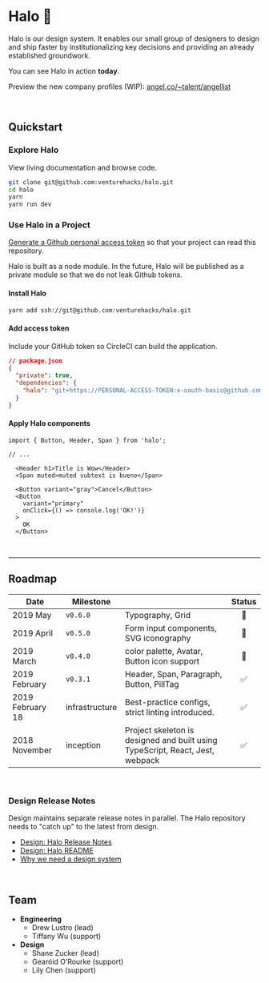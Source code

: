 # Halo :angel:

Halo is our design system. It enables our small group of designers to design and ship faster by institutionalizing key decisions and providing an already established groundwork. 

You can see Halo in action **today**.

Preview the new company profiles (WIP): [angel.co/~talent/angellist](https://angel.co/~talent/angellist)

&nbsp;

## Quickstart

### Explore Halo

View living documentation and browse code.

```bash
git clone git@github.com:venturehacks/halo.git
cd halo
yarn
yarn run dev
```

### Use Halo in a Project

[Generate a Github personal access token](https://github.com/settings/tokens) so that your project can read this repository.

Halo is built as a node module. In the future, Halo will be published as a private module so that we do not leak Github tokens.

#### Install Halo

```bash
yarn add ssh://git@github.com:venturehacks/halo.git
```

#### Add access token

Include your GitHub token so CircleCI can build the application.

```json
// package.json
{
  "private": true,
  "dependencies": {
    "halo": "git+https://PERSONAL-ACCESS-TOKEN:x-oauth-basic@github.com/venturehacks/halo#stable"
  }
}
```

#### Apply Halo components

```tsx
import { Button, Header, Span } from 'halo';

// ...

  <Header h1>Title is Wow</Header>
  <Span muted>muted subtext is bueno</Span>

  <Button variant="gray">Cancel</Button>
  <Button
    variant="primary"
    onClick={() => console.log('OK!')}
  >
    OK
  </Button>
```

&nbsp;

---

## Roadmap

| Date |  Milestone |   | Status |
|---|---|---|:---:|
| 2019 May | `v0.6.0` | Typography, Grid | 🔶 |
| 2019 April | `v0.5.0` | Form input components, SVG iconography | 🔶 |
| 2019 March | `v0.4.0` | color palette, Avatar, Button icon support | 🔶 |
| 2019 February | `v0.3.1` | Header, Span, Paragraph, Button, PillTag | ✅ |
| 2019 February 18 | infrastructure | Best-practice configs, strict linting introduced. | ✅ |
| 2018 November | inception | Project skeleton is designed and built using TypeScript, React, Jest, webpack | ✅ |

&nbsp;

### Design Release Notes

Design maintains separate release notes in parallel. The Halo repository needs to "catch up" to the latest from design.

- [Design: Halo Release Notes](https://venturehacks.quip.com/zb36AxAbZnBi/Halo-Design-Release-Notes)
- [Design: Halo README](https://venturehacks.quip.com/zb36AxAbZnBi/Halo-Design-Release-Notes)
- [Why we need a design system](https://venturehacks.quip.com/brjDAYTIUyqO/A-design-system-for-AngelList)

&nbsp;

## Team

- **Engineering**
  - Drew Lustro (lead)
  - Tiffany Wu (support)
- **Design**
  - Shane Zucker (lead)
  - Gearóid O’Rourke (support)
  - Lily Chen (support)
